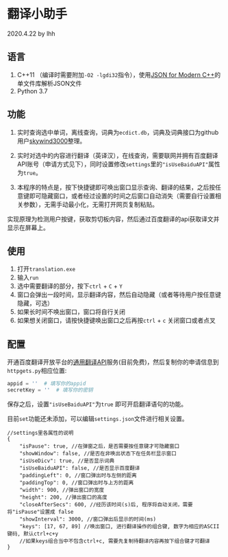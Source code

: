 # 翻译小助手

2020.4.22 by lhh

## 语言

1. C++11 （编译时需要附加`-O2 -lgdi32`指令），使用[JSON for Modern C++](https://nlohmann.github.io/json/)的单文件库解析JSON文件
2. Python 3.7

## 功能

1. 实时查询选中单词，离线查询，词典为`ecdict.db`，词典及词典接口为github用户[skywind3000](https://github.com/skywind3000/ECDICT)整理。

2. 实时对选中的内容进行翻译（英译汉），在线查询，需要联网并拥有百度翻译API账号（申请方式见下），同时设置修改`settings`里的`"isUseBaiduAPI"`属性为`true`。
3. 本程序的特点是，按下快捷键即可唤出窗口显示查询、翻译的结果，之后按任意键即可隐藏窗口，或者经过设置的时间之后窗口自动消失（需要自行设置相关参数），无需手动最小化，无需打开网页复制粘贴。

实现原理为检测用户按键，获取剪切板内容，然后通过百度翻译的api获取译文并显示在屏幕上。

## 使用

1. 打开`translation.exe`
2. 输入`run`
3. 选中需要翻译的部分，按下`ctrl` + `C` + `Y`
4. 窗口会弹出一段时间，显示翻译内容，然后自动隐藏（或者等待用户按任意键隐藏，可选）
5. 如果长时间不唤出窗口，窗口将自行关闭
6. 如果想关闭窗口，请按快捷键唤出窗口之后再按`ctrl` + `c` 关闭窗口或者点叉

## 配置

开通百度翻译开放平台的[通用翻译API](https://api.fanyi.baidu.com/product/11)服务(目前免费)，然后复制你的申请信息到`httpgets.py`相应位置:

```python
appid = ''  # 填写你的appid
secretKey = ''  # 填写你的密钥
```

保存之后，设置`"isUseBaiduAPI"`为`true` 即可开启翻译语句的功能。



目前`set`功能还未添加，可以编辑`settings.json`文件进行相关设置。

```
//settings里各属性的说明
{
    "isPause": true, //在弹窗之后，是否需要按任意键才可隐藏窗口
    "showWindow": false, //是否在非唤出状态下在任务栏显示窗口
    "isUseDicv": true, //是否显示词典
    "isUseBaiduAPI": false, //是否显示百度翻译
    "paddingLeft": 0, //窗口弹出时与左侧的距离
    "paddingTop": 0, //窗口弹出时与上方的距离
    "width": 900, //弹出窗口的宽度
    "height": 200, //弹出窗口的高度
    "closeAfterSecs": 600, //经历该时间(s)后, 程序将自动关闭，需要将"isPause"设置成 false
    "showInterval": 3000, //窗口弹出后显示的时间(ms)
    "keys": [17, 67, 89] //唤出窗口, 进行翻译操作的组合键, 数字为相应的ASCII键码, 默认ctrl+c+y
    //如果keys组合当中不包含ctrl+c, 需要先复制待翻译内容再按下组合键才可翻译
}
```

